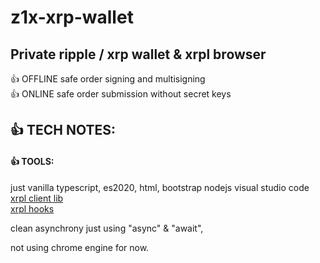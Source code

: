 # z1x-xrp-wallet
## Private ripple / xrp wallet & xrpl browser

👍 OFFLINE safe order signing and multisigning <br/>
👍 ONLINE safe order submission without secret keys<br/>



## 👍 TECH NOTES:<br/>
#### 👍 TOOLS:<br/>
just vanilla typescript, es2020, html, bootstrap
nodejs
visual studio code<br/>
[xrpl client lib](https://xrpl.org/)<br/>
[xrpl hooks](http://hooks.xrpl.org)

clean asynchrony just using "async" & "await", <br/>

not using chrome engine for now.<br/>






